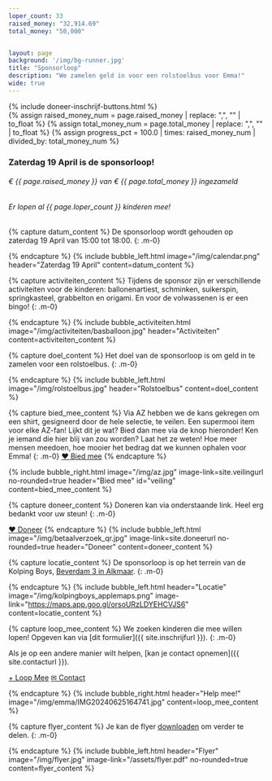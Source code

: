 ```yaml
---
loper_count: 33
raised_money: "32,914.69"
total_money: "50,000"


layout: page
background: '/img/bg-runner.jpg'
title: "Sponsorloop"
description: "We zamelen geld in voor een rolstoelbus voor Emma!"
wide: true
---
```


<div class="col-lg-11 mx-auto">
{% include doneer-inschrijf-buttons.html %}
</div>
<!-- This calculates the percentage, which is used for the progress bar -->
{% assign raised_money_num = page.raised_money | replace: ",", "" | to_float %}
{% assign total_money_num = page.total_money | replace: ",", "" | to_float %}
{% assign progress_pct = 100.0 | times: raised_money_num | divided_by: total_money_num %}


<div class="progress-bg col-lg-11 mx-auto">
    <h3>Zaterdag 19 April is de sponsorloop! </h3>
    <div class="progress">
        <div class="progress-bar active" role="progressbar" aria-valuemin="0" aria-valuemax="100" style="width: {{ progress_pct }}%;" aria-valuenow="{{ progress_pct }}">
        </div>
    </div>
    <div class="row mx-auto justify-content-between" style="margin-top: 10px;">
        <h6>€ {{ page.raised_money }} van € {{ page.total_money }} ingezameld</h6>
        <h6>Er lopen al {{ page.loper_count }} kinderen mee!</h6>
    </div>
</div>

{% capture datum_content %}
De sponsorloop wordt gehouden op zaterdag 19 April van 15:00 tot 18:00.
{: .m-0}

{% endcapture %}
{% include bubble_left.html image="/img/calendar.png" header="Zaterdag 19 April"
content=datum_content %}

{% capture activiteiten_content %}
Tijdens de sponsor zijn er verschillende activiteiten voor de kinderen: ballonenartiest, schminken, suikerspin, springkasteel, grabbelton en origami. En voor de volwassenen is er een
bingo!
{: .m-0}

{% endcapture %}
{% include bubble_activiteiten.html image="/img/activiteiten/basballoon.jpg" header="Activiteiten"
content=activiteiten_content %}

{% capture doel_content %}
Het doel van de sponsorloop is om geld in te zamelen voor een rolstoelbus.
{: .m-0}

{% endcapture %}
{% include bubble_left.html image="/img/rolstoelbus.jpg" header="Rolstoelbus"
content=doel_content %}

{% capture bied_mee_content %}
Via AZ hebben we de kans gekregen om een shirt, gesigneerd door de hele selectie, te veilen. Een supermooi item voor elke AZ-fan!
Lijkt dit je wat? Bied dan mee via de knop hieronder!
Ken je iemand die hier blij van zou worden? Laat het ze weten! Hoe meer mensen meedoen, hoe mooier het bedrag dat we kunnen ophalen voor Emma!
{: .m-0}
<a class="btn-xl btn-danger col-5" href="{{ site.veilingurl }}">&#10084;&#65038; Bied mee</a>
{% endcapture %}

{% include bubble_right.html image="/img/az.jpg" image-link=site.veilingurl no-rounded=true header="Bied mee" id="veiling"
content=bied_mee_content %}



{% capture doneer_content %}
Doneren kan via onderstaande link. Heel erg bedankt voor uw steun!
{: .m-0}

<a class="btn-xl btn-danger col-5" href="{{ site.doneerurl }}">&#10084;&#65038; Doneer</a>
{% endcapture %}
{% include bubble_left.html image="/img/betaalverzoek_qr.jpg" image-link=site.doneerurl no-rounded=true header="Doneer"
content=doneer_content %}

{% capture locatie_content %}
De sponsorloop is op het terrein van de Kolping Boys, [Beverdam 3 in Alkmaar](https://maps.app.goo.gl/orsoURzLDYEHCVJS6).
{: .m-0}

{% endcapture %}
{% include bubble_left.html header="Locatie"
image="/img/kolpingboys_applemaps.png" image-link="https://maps.app.goo.gl/orsoURzLDYEHCVJS6"
content=locatie_content %}


{% capture loop_mee_content %}
We zoeken kinderen die mee willen lopen! Opgeven kan via [dit formulier]({{ site.inschrijfurl }}).
{: .m-0}

Als je op een andere manier wilt helpen, [kan je contact opnemen]({{ site.contacturl }}).

<a class="btn-xl btn-primary col-3" href="{{ site.inschrijfurl }}">+ Loop Mee</a>
<a class="btn-xl btn-primary col-3" href="{{ site.contacturl }}">&#9993; Contact</a>

{% endcapture %}
{% include bubble_right.html header="Help mee!" image="/img/emma/IMG20240625164741.jpg"
content=loop_mee_content %}

{% capture flyer_content %}
Je kan de flyer [downloaden](/assets/flyer.pdf) om verder te delen.
{: .m-0}

{% endcapture %}
{% include bubble_left.html header="Flyer" image="/img/flyer.jpg" image-link="/assets/flyer.pdf" no-rounded=true
content=flyer_content %}
